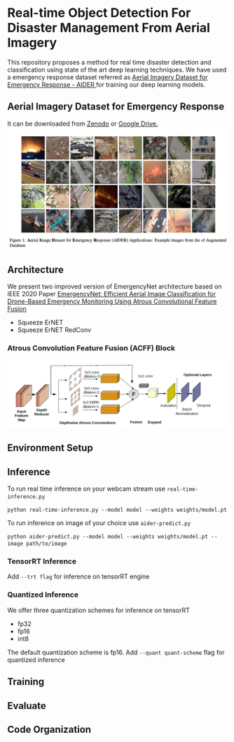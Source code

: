 # Real-time Object Detection For Disaster Management From Aerial Imagery

This repository proposes a method for real time disaster detection and classification using state of the art deep learning techniques. We have used a emergency response dataset referred as [Aerial Imagery Dataset for Emergency Response - AIDER ](https://zenodo.org/record/3888300#.YK94M6gzY2w) for training our deep learning models.

## Aerial Imagery Dataset for Emergency Response
 It can be downloaded from [Zenodo](https://zenodo.org/record/3888300) or [Google Drive.](https://drive.google.com/file/d/1EUQ8BiTRn-ePsOUoB2WAPMAI9egbvtY-/view?usp=sharing)
![AIDER](resources/AIDER-sample.png)

## Architecture
 We present two improved version of EmergencyNet architecture based on IEEE 2020 Paper  [EmergencyNet: Efficient Aerial Image Classification for Drone-Based Emergency Monitoring Using Atrous Convolutional Feature Fusion](https://ieeexplore.ieee.org/abstract/document/9050881)
 - Squeeze ErNET 
 - Squeeze ErNET RedConv
 
### Atrous Convolution Feature Fusion (ACFF) Block 
![ACFF Block](resources/ACFF.png)

## Environment Setup

## Inference
To run real time inference on your webcam stream use  `real-time-inference.py`
```
python real-time-inference.py --model model --weights weights/model.pt
```
To run inference on image of your choice use `aider-predict.py`
```
python aider-predict.py --model model --weights weights/model.pt --image path/to/image
```

### TensorRT Inference
Add `--trt flag` for inference on tensorRT engine 

### Quantized Inference 
We offer three quantization schemes for inference on tensorRT
- fp32
- fp16
- int8

The default quantization scheme is fp16. 
Add `--quant quant-scheme` flag for quantized inference

## Training

## Evaluate

## Code Organization

